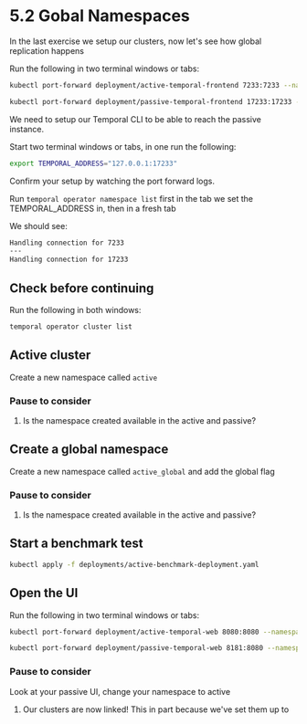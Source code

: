 # 5.2 Gobal Namespaces
In the last exercise we setup our clusters, now let's see how global replication happens

Run the following in two terminal windows or tabs:

```bash
kubectl port-forward deployment/active-temporal-frontend 7233:7233 --namespace=active
```

```bash
kubectl port-forward deployment/passive-temporal-frontend 17233:17233 --namespace=passive
```

We need to setup our Temporal CLI to be able to reach the passive instance.

Start two terminal windows or tabs, in one run the following:

```bash
export TEMPORAL_ADDRESS="127.0.0.1:17233"
```


Confirm your setup by watching the port forward logs.

Run `temporal operator namespace list` first in the tab we set the TEMPORAL_ADDRESS in, then in a fresh tab

We should see:
```bash
Handling connection for 7233
---
Handling connection for 17233
```

## Check before continuing
Run the following in both windows:

```bash
temporal operator cluster list
```



## Active cluster
Create a new namespace called `active`

### Pause to consider
1. Is the namespace created available in the active and passive?

## Create a global namespace
Create a new namespace called `active_global` and add the global flag

### Pause to consider
1. Is the namespace created available in the active and passive?


## Start a benchmark test

```bash
kubectl apply -f deployments/active-benchmark-deployment.yaml
```

## Open the UI

Run the following in two terminal windows or tabs:

```bash
kubectl port-forward deployment/active-temporal-web 8080:8080 --namespace=active
```

```bash
kubectl port-forward deployment/passive-temporal-web 8181:8080 --namespace=passive
```

### Pause to consider
Look at your passive UI, change your namespace to active

1. Our clusters are now linked! This in part because we've set them up to 